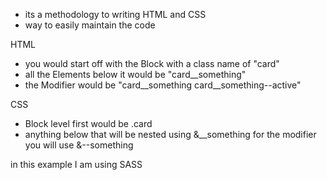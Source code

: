 - its a methodology to writing HTML and CSS
- way to easily maintain the code

HTML
- you would start off with the Block with a class name of "card"
- all the Elements below it would be "card__something"
- the Modifier would be "card__something card__something--active"

CSS
- Block level first would be .card
- anything below that will be nested using &__something
 for the modifier you will use &--something

in this example I am using SASS
